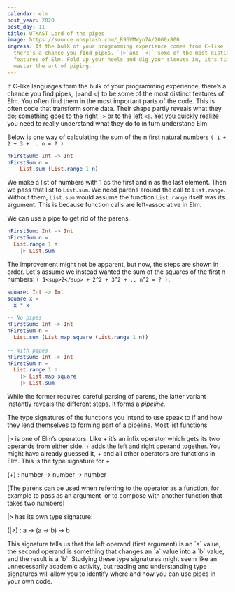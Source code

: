 ```yaml
---
calendar: elm
post_year: 2020
post_day: 11
title: UTKAST Lord of the pipes
image: https://source.unsplash.com/_R95VMWyn7A/2000x800
ingress: If the bulk of your programming experience comes from C-like languages,
  there’s a chance you find pipes, `|>`and `<|` some of the most distinct
  features of Elm. Fold up your heels and dig your sleeves in, it's time to
  master the art of piping.
---
```

If C-like languages form the bulk of your programming experience, there’s a chance you find pipes, `|>`and `<|` to be some of the most distinct features of Elm. You often find them in the most important parts of the code. This is often code that transform some data. Their shape partly reveals what they do; something goes to the right `|>` or to the left `<|`. Yet you quickly realize you need to really understand what they do to in turn understand Elm.

Below is one way of calculating the sum of the n first natural numbers `( 1 + 2 + 3 + .. n = ? )`

```elm
nFirstSum: Int -> Int
nFirstSum n =
    List.sum (List.range 1 n)
```

We make a list of numbers with 1 as the first and n as the last element. Then we pass that list to `List.sum`.  We need parens around the call to `List.range`. Without them, `List.sum` would assume the function `List.range` itself was its argument. This is because function calls are left-associative in Elm. 

We can use a pipe to get rid of the parens.

```elm
nFirstSum: Int -> Int
nFirstSum n =
  List.range 1 n
    |> List.sum
```

The improvement might not be apparent, but now, the steps are shown in order. Let's assume we instead wanted the sum of the squares of the first n numbers: `( 1<sup>2</sup> + 2^2 + 3^2 + .. n^2 = ? ).`

```elm
square: Int -> Int
square x = 
  x * x

-- No pipes
nFirstSum: Int -> Int
nFirstSum n =
  List.sum (List.map square (List.range 1 n))
    
-- With pipes
nFirstSum: Int -> Int
nFirstSum n =
  List.range 1 n
    |> List.map square
    |> List.sum 
```

While the former requires careful parsing of parens, the latter variant instantly reveals the different steps. It forms a *pipeline.*

The type signatures of the functions you intend to use speak to if and how they lend themselves to forming part of a pipeline. Most list functions





\|> is one of Elm’s operators. Like + it’s an infix operator which gets its two operands from either side. + adds the left and right operand together. You might have already guessed it, + and all other operators are functions in Elm. This is the type signature for +

(+) : number -> number -> number

\[The parens can be used when referring to the operator as a function, for example to pass as an argument  or to compose with another function that takes two numbers]

\|> has its own type signature:

(|>) : a -> (a -> b) -> b

This signature tells us that the left operand (first argument) is an \`a\` value, the second operand is something that changes an \`a\` value into a \`b\` value, and the result is a \`b\`. Studying these type signatures might seem like an unnecessarily academic activity, but reading and understanding type signatures will allow you to identify where and how you can use pipes in your own code.